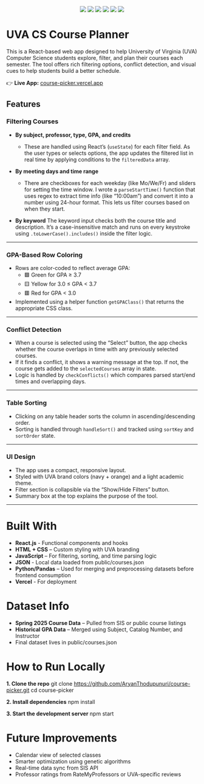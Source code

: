 <p align="center">
  <img src="https://img.shields.io/badge/React-20232A?style=for-the-badge&logo=react&logoColor=61DAFB" />
  <img src="https://img.shields.io/badge/JavaScript-F7DF1E?style=for-the-badge&logo=javascript&logoColor=000" />
  <img src="https://img.shields.io/badge/JSON-292929?style=for-the-badge&logo=json&logoColor=white" />
  <img src="https://img.shields.io/badge/CSS-1572B6?style=for-the-badge&logo=css3&logoColor=white" />
  <img src="https://img.shields.io/badge/Python-3776AB?style=for-the-badge&logo=python&logoColor=white" />
  <img src="https://img.shields.io/badge/Vercel-000000?style=for-the-badge&logo=vercel&logoColor=white" />
</p>

# UVA CS Course Planner
This is a React-based web app designed to help University of Virginia (UVA) Computer Science students explore, filter, and plan their courses each semester. The tool offers rich filtering options, conflict detection, and visual cues to help students build a better schedule.

👉 **Live App:** [course-picker.vercel.app](https://course-picker.vercel.app)


## Features
### Filtering Courses
- **By subject, professor, type, GPA, and credits**
  - These are handled using React’s (`useState`) for each filter field. As the user types or selects options, the app updates the filtered list in real time by applying conditions to the `filteredData` array.

- **By meeting days and time range**
  - There are checkboxes for each weekday (like Mo/We/Fr) and sliders for setting the time window. I wrote a `parseStartTime()` function that uses regex to extract time info (like “10:00am”) and convert it into a number using 24-hour format. This lets us filter courses based on when they start.

- **By keyword**
  The keyword input checks both the course title and description. It’s a case-insensitive match and runs on every keystroke using `.toLowerCase().includes()` inside the filter logic.

---

### GPA-Based Row Coloring
- Rows are color-coded to reflect average GPA:
  - 🟩 Green for GPA ≥ 3.7
  - 🟨 Yellow for 3.0 ≤ GPA < 3.7
  - 🟥 Red for GPA < 3.0
- Implemented using a helper function `getGPAClass()` that returns the appropriate CSS class.

---

### Conflict Detection
- When a course is selected using the “Select” button, the app checks whether the course overlaps in time with any previously selected courses.
- If it finds a conflict, it shows a warning message at the top. If not, the course gets added to the `selectedCourses` array in state.
- Logic is handled by `checkConflicts()` which compares parsed start/end times and overlapping days.

---

### Table Sorting
- Clicking on any table header sorts the column in ascending/descending order.
- Sorting is handled through `handleSort()` and tracked using `sortKey` and `sortOrder` state.

---

### UI Design
- The app uses a compact, responsive layout.
- Styled with UVA brand colors (navy + orange) and a light academic theme.
- Filter section is collapsible via the “Show/Hide Filters” button.
- Summary box at the top explains the purpose of the tool.

---

# Built With
- **React.js** - Functional components and hooks
- **HTML + CSS** – Custom styling with UVA branding
- **JavaScript** – For filtering, sorting, and time parsing logic
- **JSON** - Local data loaded from public/courses.json
- **Python/Pandas** – Used for merging and preprocessing datasets before frontend consumption
- **Vercel** - For deployment

# Dataset Info
- **Spring 2025 Course Data** – Pulled from SIS or public course listings
- **Historical GPA Data** – Merged using Subject, Catalog Number, and Instructor
- Final dataset lives in public/courses.json

# How to Run Locally
**1. Clone the repo**
git clone https://github.com/AryanThodupunuri/course-picker.git
cd course-picker

**2. Install dependencies**
npm install

**3. Start the development server**
npm start

# Future Improvements
- Calendar view of selected classes
- Smarter optimization using genetic algorithms
- Real-time data sync from SIS API
- Professor ratings from RateMyProfessors or UVA-specific reviews